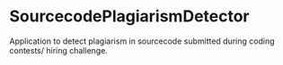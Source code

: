 # SourcecodePlagiarismDetector
Application to detect plagiarism in sourcecode submitted during coding contests/ hiring challenge.

